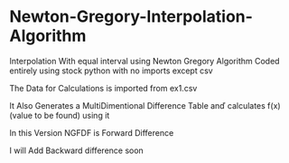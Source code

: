 # Newton-Gregory-Interpolation-Algorithm
Interpolation With equal interval using Newton Gregory Algorithm
Coded entirely using stock python with no imports except csv

The Data for Calculations is imported from ex1.csv  

It Also Generates a MultiDimentional Difference Table anď calculates f(x) (value to be found) using it

In this Version NGFDF is Forward Difference 



I will Add Backward difference soon
